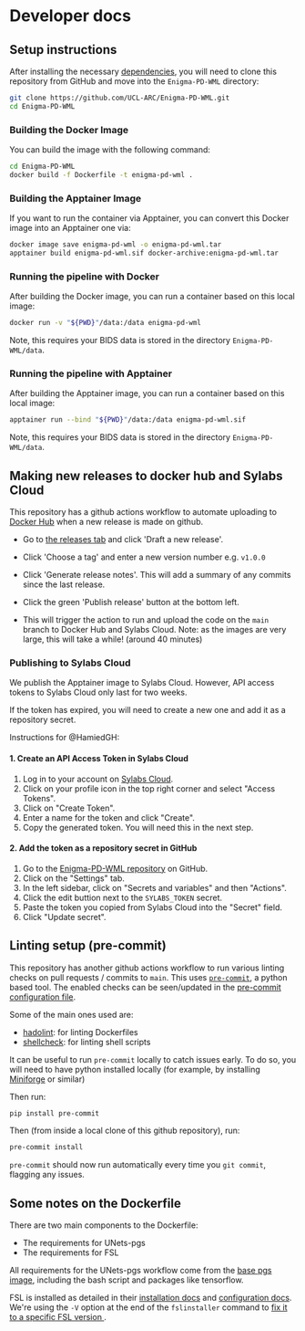 # Developer docs

## Setup instructions

After installing the necessary [dependencies](../README.md#1-install-prerequisites), you
will need to clone this repository from GitHub and move into the `Enigma-PD-WML` directory:

```bash
git clone https://github.com/UCL-ARC/Enigma-PD-WML.git
cd Enigma-PD-WML
```

### Building the Docker Image

You can build the image with the following command:

```bash
cd Enigma-PD-WML
docker build -f Dockerfile -t enigma-pd-wml .
```

### Building the Apptainer Image

If you want to run the container via Apptainer, you can convert this Docker image into an Apptainer one via:

```bash
docker image save enigma-pd-wml -o enigma-pd-wml.tar
apptainer build enigma-pd-wml.sif docker-archive:enigma-pd-wml.tar
```

### Running the pipeline with Docker

After building the Docker image, you can run a container based on this local image:

```bash
docker run -v "${PWD}"/data:/data enigma-pd-wml
```

Note, this requires your BIDS data is stored in the directory `Enigma-PD-WML/data`.

### Running the pipeline with Apptainer

After building the Apptainer image, you can run a container based on this local image:

```bash
apptainer run --bind "${PWD}"/data:/data enigma-pd-wml.sif
```

Note, this requires your BIDS data is stored in the directory `Enigma-PD-WML/data`.

## Making new releases to docker hub and Sylabs Cloud

This repository has a github actions workflow to automate uploading to
[Docker Hub](https://hub.docker.com/r/hamiedaharoon24/enigma-pd-wml/tags) when a new release is made on github.

- Go to [the releases tab](https://github.com/UCL-ARC/Enigma-PD-WML/releases) and click 'Draft a new release'.

- Click 'Choose a tag' and enter a new version number e.g. `v1.0.0`

- Click 'Generate release notes'. This will add a summary of any commits since the last release.

- Click the green 'Publish release' button at the bottom left.

- This will trigger the action to run and upload the code on the `main` branch to Docker Hub and Sylabs Cloud. Note: as
  the images are very large, this will take a while! (around 40 minutes)

### Publishing to Sylabs Cloud

We publish the Apptainer image to Sylabs Cloud. However, API access tokens to Sylabs Cloud only last for
two weeks.

If the token has expired, you will need to create a new one and add it as a repository secret.

Instructions for @HamiedGH:

#### 1. Create an API Access Token in Sylabs Cloud

1. Log in to your account on [Sylabs Cloud](https://cloud.sylabs.io).
2. Click on your profile icon in the top right corner and select "Access Tokens".
3. Click on "Create Token".
4. Enter a name for the token and click "Create".
5. Copy the generated token. You will need this in the next step.

#### 2. Add the token as a repository secret in GitHub

1. Go to the [Enigma-PD-WML repository](https://github.com/UCL-ARC/Enigma-PD-WML) on GitHub.
2. Click on the "Settings" tab.
3. In the left sidebar, click on "Secrets and variables" and then "Actions".
4. Click the edit buttion next to the `SYLABS_TOKEN` secret.
5. Paste the token you copied from Sylabs Cloud into the "Secret" field.
6. Click "Update secret".

## Linting setup (pre-commit)

This repository has another github actions workflow to run various linting checks on pull requests / commits to `main`.
This uses [`pre-commit`](https://pre-commit.com/), a python based tool. The enabled checks can be seen/updated in the
[pre-commit configuration file](https://github.com/UCL-ARC/Enigma-PD-WML/blob/main/.pre-commit-config.yaml).

Some of the main ones used are:

- [hadolint](https://github.com/hadolint/hadolint): for linting Dockerfiles
- [shellcheck](https://www.shellcheck.net/): for linting shell scripts

It can be useful to run `pre-commit` locally to catch issues early. To do so, you will need to have python installed
locally (for example, by installing [Miniforge](https://github.com/conda-forge/miniforge) or similar)

Then run:

```bash
pip install pre-commit
```

Then (from inside a local clone of this github repository), run:

```bash
pre-commit install
```

`pre-commit` should now run automatically every time you `git commit`, flagging any issues.

## Some notes on the Dockerfile

There are two main components to the Dockerfile:

- The requirements for UNets-pgs
- The requirements for FSL

All requirements for the UNets-pgs workflow come from the
[base pgs image](https://hub.docker.com/r/cvriend/pgs/tags), including the bash script and packages like tensorflow.

FSL is installed as detailed in their [installation docs](https://fsl.fmrib.ox.ac.uk/fsl/docs/#/install/container)
and [configuration docs](https://fsl.fmrib.ox.ac.uk/fsl/docs/#/install/configuration). We're using the `-V` option at
the end of the `fslinstaller` command to [fix it to a specific FSL version
](https://fsl.fmrib.ox.ac.uk/fsl/docs/#/install/index?id=installing-older-versions-of-fsl).
